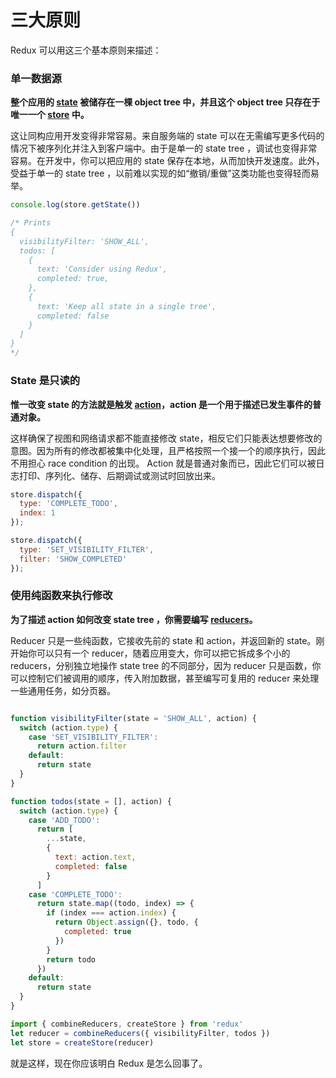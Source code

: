 # 三大原则

Redux 可以用这三个基本原则来描述：

### 单一数据源

**整个应用的 [state](../Glossary.md#state) 被储存在一棵 object tree 中，并且这个 object tree 只存在于唯一一个 [store](../Glossary.md#store) 中。**

这让同构应用开发变得非常容易。来自服务端的 state 可以在无需编写更多代码的情况下被序列化并注入到客户端中。由于是单一的 state tree ，调试也变得非常容易。在开发中，你可以把应用的 state 保存在本地，从而加快开发速度。此外，受益于单一的 state tree ，以前难以实现的如“撤销/重做”这类功能也变得轻而易举。

```js
console.log(store.getState())

/* Prints
{
  visibilityFilter: 'SHOW_ALL',
  todos: [
    {
      text: 'Consider using Redux',
      completed: true,
    },
    {
      text: 'Keep all state in a single tree',
      completed: false
    }
  ]
}
*/
```

### State 是只读的

**惟一改变 state 的方法就是触发 [action](../Glossary.md#action)，action 是一个用于描述已发生事件的普通对象。**

这样确保了视图和网络请求都不能直接修改 state，相反它们只能表达想要修改的意图。因为所有的修改都被集中化处理，且严格按照一个接一个的顺序执行，因此不用担心 race condition 的出现。 Action 就是普通对象而已，因此它们可以被日志打印、序列化、储存、后期调试或测试时回放出来。

```js
store.dispatch({
  type: 'COMPLETE_TODO',
  index: 1
});

store.dispatch({
  type: 'SET_VISIBILITY_FILTER',
  filter: 'SHOW_COMPLETED'
});
```

### 使用纯函数来执行修改

**为了描述 action 如何改变 state tree ，你需要编写 [reducers](../Glossary.md#reducer)。**

Reducer 只是一些纯函数，它接收先前的 state 和 action，并返回新的 state。刚开始你可以只有一个 reducer，随着应用变大，你可以把它拆成多个小的 reducers，分别独立地操作 state tree 的不同部分，因为 reducer 只是函数，你可以控制它们被调用的顺序，传入附加数据，甚至编写可复用的 reducer 来处理一些通用任务，如分页器。

```js

function visibilityFilter(state = 'SHOW_ALL', action) {
  switch (action.type) {
    case 'SET_VISIBILITY_FILTER':
      return action.filter
    default:
      return state
  }
}

function todos(state = [], action) {
  switch (action.type) {
    case 'ADD_TODO':
      return [
        ...state,
        {
          text: action.text,
          completed: false
        }
      ]
    case 'COMPLETE_TODO':
      return state.map((todo, index) => {
        if (index === action.index) {
          return Object.assign({}, todo, {
            completed: true
          })
        }
        return todo
      })
    default:
      return state
  }
}

import { combineReducers, createStore } from 'redux'
let reducer = combineReducers({ visibilityFilter, todos })
let store = createStore(reducer)
```

就是这样，现在你应该明白 Redux 是怎么回事了。
